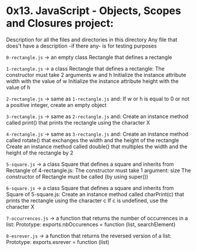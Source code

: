 # 0x13. JavaScript - Objects, Scopes and Closures project:


Description for all the files and directories in this directory
Any file that does't have a description -if there any- is for testing purposes


`0-rectangle.js` -> an empty class Rectangle that defines a rectangle


`1-rectangle.js` -> a class Rectangle that defines a rectangle:
The constructor must take 2 arguments w and h
Initialize the instance attribute width with the value of w
Initialize the instance attribute height with the value of h


`2-rectangle.js` -> same as `1-rectangle.js` and:
If w or h is equal to 0 or not a positive integer, create an empty object


`3-rectangle.js` -> same as `2-rectangle.js` and:
Create an instance method called print() that prints the rectangle using the character X


`4-rectangle.js` -> same as `3-rectangle.js` and:
Create an instance method called rotate() that exchanges the width and the height of the rectangle
Create an instance method called double() that multiples the width and the height of the rectangle by 2


`5-square.js` -> a class Square that defines a square and inherits from Rectangle of 4-rectangle.js:
The constructor must take 1 argument: size
The constructor of Rectangle must be called (by using super())


`6-square.js` -> a class Square that defines a square and inherits from Square of 5-square.js:
Create an instance method called charPrint(c) that prints the rectangle using the character c
If c is undefined, use the character X


`7-occurrences.js` -> a function that returns the number of occurrences in a list:
Prototype: exports.nbOccurences = function (list, searchElement)


`8-esrever.js` -> a function that returns the reversed version of a list:
Prototype: exports.esrever = function (list)

